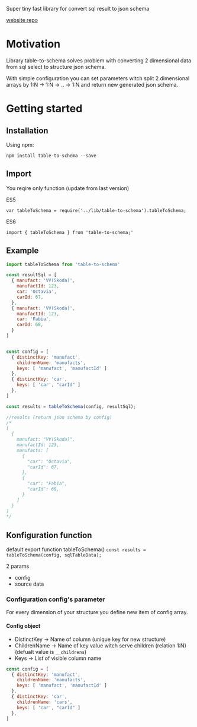 

Super tiny fast library for convert sql result to json schema

[website repo](https://github.com/Svehla/table-to-schema)

# Motivation

Library table-to-schema solves problem with converting 2 dimensional data from sql select
to structure json schema.

With simple configuration you can set parameters witch split 2 dimensional arrays
by 1:N → 1:N → .. → 1:N and return new generated json schema.



# Getting started

## Installation

Using npm:

`npm install table-to-schema --save`


## Import
You reqire only function (update from last version)

ES5

`var tableToSchema = require('../lib/table-to-schema').tableToSchema;`

ES6

`import { tableToSchema } from 'table-to-schema;'`


## Example
```js
import tableToSchema from 'table-to-schema'

const resultSql = [
  { manufact: 'VV(Skoda)',
    manufactId: 123,
    car: 'Octavia',
    carId: 67,
  },
  { manufact: 'VV(Skoda)',
    manufactId: 123,
    car: 'Fabia',
    carId: 68,
  }
]


const config = [
  { distinctKey: 'manufact',     
    childrenName: 'manufacts',
    keys: [ 'manufact', 'manufactId' ]
  },
  { distinctKey: 'car',
    keys: [ 'car', "carId" ]
  },
]

const results = tableToSchema(config, resultSql);

//results (return json schema by config)
/*
[
  {
    manufact: "VV(Skoda)",
    manufactId: 123,
    manufacts: [
      {
        "car": "Octavia",
        "carId": 67,
      },
      {
        "car": "Fabia",
        "carId": 68,
      }
    ]
  }
]
*/

```



## Konfiguration function
default export function tableToSchema()
`const results = tableToSchema(config, sqlTableData);`

2 params
* config
* source data



### Configuration config's parameter
For every dimension of your structure you define new item of config array.

#### Config object
* DistinctKey → Name of column (unique key for new structure)
* ChildrenName → Name of key value witch serve children (relation 1:N) (defualt value is `__childrens`)
* Keys → List of visible column name


```js
const config = [
  { distinctKey: 'manufact',
    childrenName: 'manufacts',
    keys: [ 'manufact', 'manufactId' ]
  },
  { distinctKey: 'car',
    childrenName: 'cars',
    keys: [ 'car', "carId" ]
  },
]
 ```
